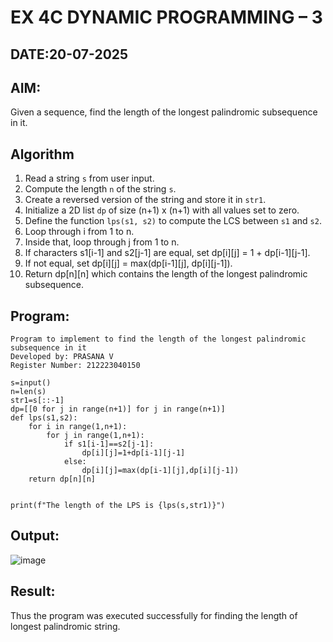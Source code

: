 # EX 4C DYNAMIC PROGRAMMING – 3
## DATE:20-07-2025
## AIM:
Given a sequence, find the length of the longest palindromic subsequence in it.





## Algorithm

1. Read a string `s` from user input.
2. Compute the length `n` of the string `s`.
3. Create a reversed version of the string and store it in `str1`.
4. Initialize a 2D list `dp` of size (n+1) x (n+1) with all values set to zero.
5. Define the function `lps(s1, s2)` to compute the LCS between `s1` and `s2`.
6. Loop through i from 1 to n.
7. Inside that, loop through j from 1 to n.
8. If characters s1\[i-1] and s2\[j-1] are equal, set dp\[i]\[j] = 1 + dp\[i-1]\[j-1].
9. If not equal, set dp\[i]\[j] = max(dp\[i-1]\[j], dp\[i]\[j-1]).
10. Return dp\[n]\[n] which contains the length of the longest palindromic subsequence.

## Program:
```
Program to implement to find the length of the longest palindromic subsequence in it
Developed by: PRASANA V
Register Number: 212223040150
```
```PY
s=input()
n=len(s)
str1=s[::-1]
dp=[[0 for j in range(n+1)] for j in range(n+1)]
def lps(s1,s2):
    for i in range(1,n+1):
        for j in range(1,n+1):
            if s1[i-1]==s2[j-1]:
                dp[i][j]=1+dp[i-1][j-1]
            else:
                dp[i][j]=max(dp[i-1][j],dp[i][j-1])
    return dp[n][n]


print(f"The length of the LPS is {lps(s,str1)}")
```
## Output:

![image](https://github.com/user-attachments/assets/05ce9d50-6334-4cec-b9cb-46ab0fde081b)


## Result:
Thus the program was executed successfully for finding the length of longest palindromic string.

